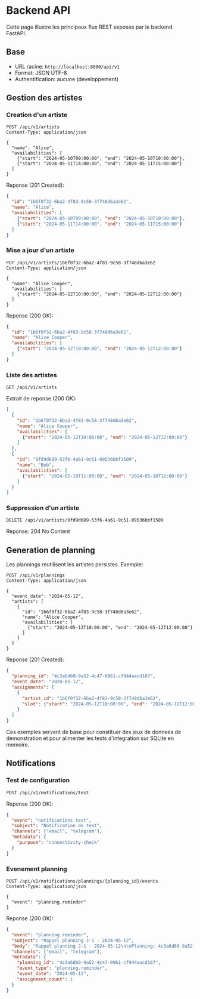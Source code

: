 # Backend API

Cette page illustre les principaux flux REST exposes par le backend FastAPI.

## Base
- URL racine: `http://localhost:8000/api/v1`
- Format: JSON UTF-8
- Authentification: aucune (developpement)

## Gestion des artistes

### Creation d'un artiste
```http
POST /api/v1/artists
Content-Type: application/json

{
  "name": "Alice",
  "availabilities": [
    {"start": "2024-05-10T09:00:00", "end": "2024-05-10T10:00:00"},
    {"start": "2024-05-11T14:00:00", "end": "2024-05-11T15:00:00"}
  ]
}
```

Reponse (201 Created):
```json
{
  "id": "1b6f0f32-6ba2-4f83-9c58-3f748d6a3e62",
  "name": "Alice",
  "availabilities": [
    {"start": "2024-05-10T09:00:00", "end": "2024-05-10T10:00:00"},
    {"start": "2024-05-11T14:00:00", "end": "2024-05-11T15:00:00"}
  ]
}
```

### Mise a jour d'un artiste
```http
PUT /api/v1/artists/1b6f0f32-6ba2-4f83-9c58-3f748d6a3e62
Content-Type: application/json

{
  "name": "Alice Cooper",
  "availabilities": [
    {"start": "2024-05-12T10:00:00", "end": "2024-05-12T12:00:00"}
  ]
}
```

Reponse (200 OK):
```json
{
  "id": "1b6f0f32-6ba2-4f83-9c58-3f748d6a3e62",
  "name": "Alice Cooper",
  "availabilities": [
    {"start": "2024-05-12T10:00:00", "end": "2024-05-12T12:00:00"}
  ]
}
```

### Liste des artistes
```http
GET /api/v1/artists
```

Extrait de reponse (200 OK):
```json
[
  {
    "id": "1b6f0f32-6ba2-4f83-9c58-3f748d6a3e62",
    "name": "Alice Cooper",
    "availabilities": [
      {"start": "2024-05-12T10:00:00", "end": "2024-05-12T12:00:00"}
    ]
  },
  {
    "id": "9fd9d689-53f6-4a61-9c51-09536bbf1509",
    "name": "Bob",
    "availabilities": [
      {"start": "2024-05-10T11:00:00", "end": "2024-05-10T12:00:00"}
    ]
  }
]
```

### Suppression d'un artiste
```http
DELETE /api/v1/artists/9fd9d689-53f6-4a61-9c51-09536bbf1509
```

Reponse: 204 No Content

## Generation de planning

Les plannings reutilisent les artistes persistes. Exemple:

```http
POST /api/v1/plannings
Content-Type: application/json

{
  "event_date": "2024-05-12",
  "artists": [
    {
      "id": "1b6f0f32-6ba2-4f83-9c58-3f748d6a3e62",
      "name": "Alice Cooper",
      "availabilities": [
        {"start": "2024-05-12T10:00:00", "end": "2024-05-12T12:00:00"}
      ]
    }
  ]
}
```

Reponse (201 Created):
```json
{
  "planning_id": "4c3a6d60-9a52-4c47-8961-cf944aacd187",
  "event_date": "2024-05-12",
  "assignments": [
    {
      "artist_id": "1b6f0f32-6ba2-4f83-9c58-3f748d6a3e62",
      "slot": {"start": "2024-05-12T10:00:00", "end": "2024-05-12T12:00:00"}
    }
  ]
}
```

Ces exemples servent de base pour constituer des jeux de donnees de demonstration et pour alimenter les tests d'integration sur SQLite en memoire.

## Notifications

### Test de configuration
```http
POST /api/v1/notifications/test
```

Reponse (200 OK):
```json
{
  "event": "notifications.test",
  "subject": "Notification de test",
  "channels": ["email", "telegram"],
  "metadata": {
    "purpose": "connectivity-check"
  }
}
```

### Evenement planning
```http
POST /api/v1/notifications/plannings/{planning_id}/events
Content-Type: application/json

{
  "event": "planning.reminder"
}
```

Reponse (200 OK):
```json
{
  "event": "planning.reminder",
  "subject": "Rappel planning J-1 - 2024-05-12",
  "body": "Rappel planning J-1 - 2024-05-12\n\nPlanning: 4c3a6d60-9a52-4c47-8961-cf944aacd187\nDate: 2024-05-12\nAffectations:\n- Alice Cooper: 2024-05-12 10:00 -> 11:00",
  "channels": ["email", "telegram"],
  "metadata": {
    "planning_id": "4c3a6d60-9a52-4c47-8961-cf944aacd187",
    "event_type": "planning.reminder",
    "event_date": "2024-05-12",
    "assignment_count": 1
  }
}
```
